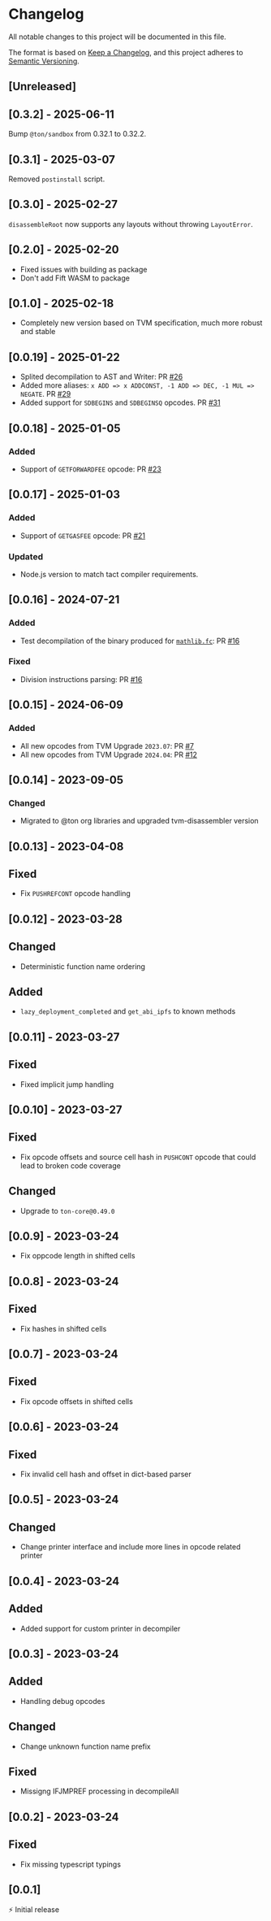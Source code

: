 # Changelog

All notable changes to this project will be documented in this file.

The format is based on [Keep a Changelog](https://keepachangelog.com/en/1.0.0/),
and this project adheres to [Semantic Versioning](https://semver.org/spec/v2.0.0.html).

## [Unreleased]

## [0.3.2] - 2025-06-11

Bump `@ton/sandbox` from 0.32.1 to 0.32.2.

## [0.3.1] - 2025-03-07

Removed `postinstall` script.

## [0.3.0] - 2025-02-27

`disassembleRoot` now supports any layouts without throwing `LayoutError`.

## [0.2.0] - 2025-02-20

- Fixed issues with building as package
- Don't add Fift WASM to package

## [0.1.0] - 2025-02-18

- Completely new version based on TVM specification, much more robust and stable

## [0.0.19] - 2025-01-22

- Splited decompilation to AST and Writer: PR [#26](https://github.com/tact-lang/ton-opcode/pull/26)
- Added more aliases: `x ADD => x ADDCONST, -1 ADD => DEC, -1 MUL => NEGATE`. PR [#29](https://github.com/tact-lang/ton-opcode/pull/29)
- Added support for `SDBEGINS` and `SDBEGINSQ` opcodes. PR [#31](https://github.com/tact-lang/ton-opcode/pull/31)

## [0.0.18] - 2025-01-05

### Added

- Support of `GETFORWARDFEE` opcode: PR [#23](https://github.com/tact-lang/ton-opcode/pull/23)

## [0.0.17] - 2025-01-03

### Added

- Support of `GETGASFEE` opcode: PR [#21](https://github.com/tact-lang/ton-opcode/pull/21)

### Updated

- Node.js version to match tact compiler requirements.

## [0.0.16] - 2024-07-21

### Added

- Test decompilation of the binary produced for [`mathlib.fc`](https://github.com/ton-blockchain/ton/blob/5c392e0f2d946877bb79a09ed35068f7b0bd333a/crypto/smartcont/mathlib.fc): PR [#16](https://github.com/tact-lang/ton-opcode/pull/16)

### Fixed

- Division instructions parsing: PR [#16](https://github.com/tact-lang/ton-opcode/pull/16)

## [0.0.15] - 2024-06-09

### Added

- All new opcodes from TVM Upgrade `2023.07`: PR [#7](https://github.com/tact-lang/ton-opcode/pull/7)
- All new opcodes from TVM Upgrade `2024.04`: PR [#12](https://github.com/tact-lang/ton-opcode/pull/12)

## [0.0.14] - 2023-09-05

### Changed

- Migrated to @ton org libraries and upgraded tvm-disassembler version

## [0.0.13] - 2023-04-08

## Fixed

- Fix `PUSHREFCONT` opcode handling

## [0.0.12] - 2023-03-28

## Changed

- Deterministic function name ordering

## Added

- `lazy_deployment_completed` and `get_abi_ipfs` to known methods

## [0.0.11] - 2023-03-27

## Fixed

- Fixed implicit jump handling

## [0.0.10] - 2023-03-27

## Fixed

- Fix opcode offsets and source cell hash in `PUSHCONT` opcode that could lead to broken code coverage

## Changed

- Upgrade to `ton-core@0.49.0`

## [0.0.9] - 2023-03-24

- Fix oppcode length in shifted cells

## [0.0.8] - 2023-03-24

## Fixed

- Fix hashes in shifted cells

## [0.0.7] - 2023-03-24

## Fixed

- Fix opcode offsets in shifted cells

## [0.0.6] - 2023-03-24

## Fixed

- Fix invalid cell hash and offset in dict-based parser

## [0.0.5] - 2023-03-24

## Changed

- Change printer interface and include more lines in opcode related printer

## [0.0.4] - 2023-03-24

## Added

- Added support for custom printer in decompiler

## [0.0.3] - 2023-03-24

## Added

- Handling debug opcodes

## Changed

- Change unknown function name prefix

## Fixed

- Missigng IFJMPREF processing in decompileAll

## [0.0.2] - 2023-03-24

## Fixed

- Fix missing typescript typings

## [0.0.1]

⚡️ Initial release
